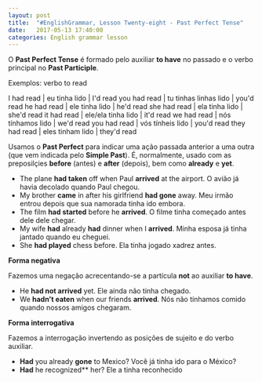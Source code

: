 ```yaml
---
layout: post
title:  "#EnglishGrammar, Lesson Twenty-eight - Past Perfect Tense"
date:   2017-05-13 17:40:00
categories: English grammar lesson
---
```


O **Past Perfect Tense** é formado pelo auxiliar **to have** no passado e o verbo principal no **Past Participle**.

Exemplos: verbo to read

I had read |  eu tinha lido | I'd read
you had read | tu tinhas linhas lido | you'd read
he had read | ele tinha lido | he'd read
she had read | ela tinha lido | she'd read 
it had read | ele/ela tinha lido | it'd read
we had read | nós tínhamos lido | we'd read
you had read | vós tínheis lido | you'd read
they had read | eles tinham lido | they'd read

Usamos o **Past Perfect** para indicar uma ação passada anterior a uma outra (que vem indicada pelo **Simple Past**). É, normalmente, usado com as preposilçies **before** (antes) e **after** (depois), bem como **already** e **yet**.

 - The plane **had taken** off when Paul **arrived** at the airport. O avião já havia decolado quando Paul chegou.
 - My brother **came** in after his girlfriend **had gone** away. Meu irmão entrou depois que sua namorada tinha ido embora.
 - The film **had started** before he **arrived**. O filme tinha começado antes dele dele chegar.
 - My wife **had** already **had** dinner when I **arrived**. Minha esposa já tinha jantado quando eu cheguei.
 - She **had played** chess before. Ela tinha jogado xadrez antes.

**Forma negativa**

Fazemos uma negação acrecentando-se a partícula **not** ao auxiliar **to have**.

 - He **had not arrived** yet. Ele ainda não tinha chegado.
 - We **hadn't eaten** when our friends **arrived**. Nós não tínhamos comido quando nossos amigos chegaram.

**Forma interrogativa**

Fazemos a interrogação invertendo as posições de sujeito e do verbo auxiliar.

 - **Had** you already **gone** to Mexico? Você já tinha ido para o México?
 - **Had** he recognized** her? Ele a tinha reconhecido

